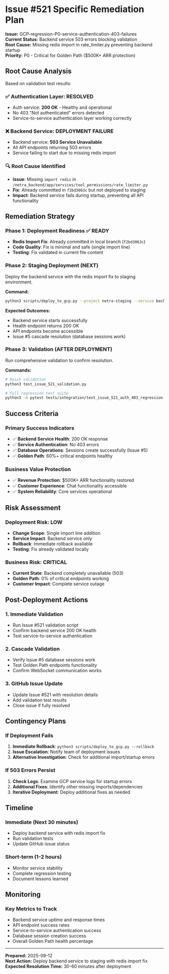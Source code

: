 # Issue #521 Specific Remediation Plan

**Issue:** GCP-regression-P0-service-authentication-403-failures  
**Current Status:** Backend service 503 errors blocking validation  
**Root Cause:** Missing redis import in rate_limiter.py preventing backend startup  
**Priority:** P0 - Critical for Golden Path ($500K+ ARR protection)

## Root Cause Analysis

Based on validation test results:

### ✅ Authentication Layer: RESOLVED
- Auth service: **200 OK** - Healthy and operational
- No 403 "Not authenticated" errors detected
- Service-to-service authentication layer working correctly

### ❌ Backend Service: DEPLOYMENT FAILURE
- Backend service: **503 Service Unavailable**
- All API endpoints returning 503 errors
- Service failing to start due to missing redis import

### 🔍 Root Cause Identified
- **Issue**: Missing `import redis` in `/netra_backend/app/services/tool_permissions/rate_limiter.py`
- **Fix**: Already committed in `f2bd3063c` but not deployed to staging
- **Impact**: Backend service fails during startup, preventing all API functionality

## Remediation Strategy

### Phase 1: Deployment Readiness ✅ READY
- **Redis Import Fix**: Already committed in local branch (`f2bd3063c`)
- **Code Quality**: Fix is minimal and safe (single import line)
- **Testing**: Fix validated in current file content

### Phase 2: Staging Deployment (NEXT)
Deploy the backend service with the redis import fix to staging environment.

**Command:**
```bash
python3 scripts/deploy_to_gcp.py --project netra-staging --service backend --build-local
```

**Expected Outcomes:**
- Backend service starts successfully
- Health endpoint returns 200 OK
- API endpoints become accessible
- Issue #5 cascade resolution (database sessions work)

### Phase 3: Validation (AFTER DEPLOYMENT)
Run comprehensive validation to confirm resolution.

**Commands:**
```bash
# Quick validation
python3 test_issue_521_validation.py

# Full regression test suite
python3 -m pytest tests/integration/test_issue_521_auth_403_regression.py -v
```

## Success Criteria

### Primary Success Indicators
- ✅ **Backend Service Health**: 200 OK response
- ✅ **Service Authentication**: No 403 errors
- ✅ **Database Operations**: Sessions create successfully (Issue #5)
- ✅ **Golden Path**: 60%+ critical endpoints healthy

### Business Value Protection
- ✅ **Revenue Protection**: $500K+ ARR functionality restored
- ✅ **Customer Experience**: Chat functionality accessible
- ✅ **System Reliability**: Core services operational

## Risk Assessment

### Deployment Risk: **LOW**
- **Change Scope**: Single import line addition
- **Service Impact**: Backend service only
- **Rollback**: Immediate rollback available
- **Testing**: Fix already validated locally

### Business Risk: **CRITICAL**
- **Current State**: Backend completely unavailable (503)
- **Golden Path**: 0% of critical endpoints working
- **Customer Impact**: Complete service outage

## Post-Deployment Actions

### 1. Immediate Validation
- Run Issue #521 validation script
- Confirm backend service 200 OK health
- Test service-to-service authentication

### 2. Cascade Validation
- Verify Issue #5 database sessions work
- Test Golden Path endpoints functionality
- Confirm WebSocket communication works

### 3. GitHub Issue Update
- Update Issue #521 with resolution details
- Add validation test results
- Close issue if fully resolved

## Contingency Plans

### If Deployment Fails
1. **Immediate Rollback**: `python3 scripts/deploy_to_gcp.py --rollback`
2. **Issue Escalation**: Notify team of deployment issues
3. **Alternative Investigation**: Check for additional import/startup errors

### If 503 Errors Persist
1. **Check Logs**: Examine GCP service logs for startup errors
2. **Additional Fixes**: Identify other missing imports/dependencies
3. **Iterative Deployment**: Deploy additional fixes as needed

## Timeline

### Immediate (Next 30 minutes)
- Deploy backend service with redis import fix
- Run validation tests
- Update GitHub issue status

### Short-term (1-2 hours)
- Monitor service stability
- Complete regression testing
- Document lessons learned

## Monitoring

### Key Metrics to Track
- Backend service uptime and response times
- API endpoint success rates
- Service-to-service authentication success
- Database session creation success
- Overall Golden Path health percentage

---

**Prepared:** 2025-09-12  
**Next Action:** Deploy backend service to staging with redis import fix  
**Expected Resolution Time:** 30-60 minutes after deployment